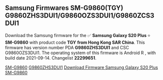 <h2>Samsung Firmwares SM-G9860(TGY) G9860ZHS3DUI1/G9860OZS3DUI1/G9860ZCS3DUI1</h2>
Download the Samsung firmware for the ✅ <strong>Samsung Galaxy S20 Plus </strong> ⭐ <strong>SM-G9860</strong> with product code <strong>TGY</strong> <strong> from Hong Kong SAR China</strong>. This firmware has version number PDA <strong>G9860ZHS3DUI1</strong> and CSC G9860OZS3DUI1. The operating system of this firmware is Android R , with build date 2021-09-14. Changelist <strong>22299651</strong>.


[SM-G9860](https://samfirm.shop/samsung/model/SM-G9860)
[G9860ZHS3DUI1](https://samfirm.shop/samsung/pda/G9860ZHS3DUI1)
[Download Firmware Samsung Galaxy S20 Plus SM-G9860](https://samfirm.shop/samsung/firmware/455929)

